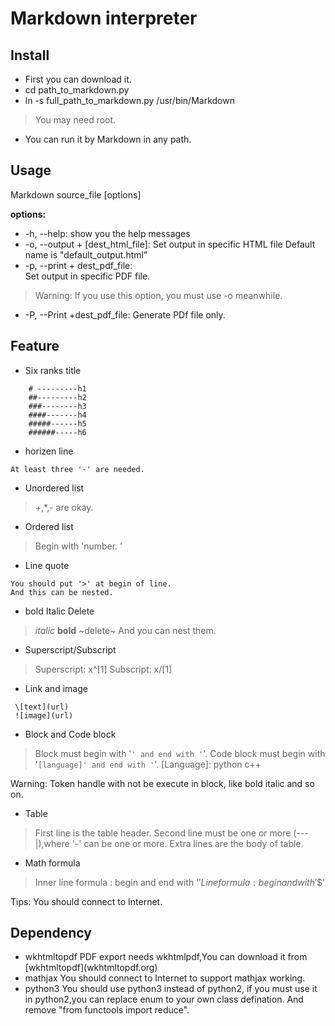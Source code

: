 # Markdown interpreter

## Install

+ First you can download it.
+ cd path_to_markdown.py 
+ ln -s full_path_to_markdown.py  /usr/bin/Markdown 
> You may need root. 

+ You can run it by Markdown in any path. 


## Usage
Markdown source_file [options]

**options:**
+ -h, --help: 
	show you the help messages
+ -o, --output + [dest_html_file]:
	Set output in specific HTML file
	Default name is "default_output.html"
+ -p, --print + dest_pdf_file:	
	Set output in specific PDF file.
> Warning: If you use this option, you must use -o meanwhile.

+ -P, --Print +dest_pdf_file:
	Generate PDf file only.

## Feature 
+ Six ranks title 
```
	# ---------h1
	##---------h2
	###--------h3
	####-------h4
	#####------h5
	######-----h6

```
+ horizen line 
```
At least three '-' are needed.
```
+ Unordered list
> +,*,- are okay.

+ Ordered list
> Begin with 'number. '

+ Line quote
```
You should put '>' at begin of line.
And this can be nested.
```
+ bold  Italic Delete 
> *italic*
> **bold**
> ~delete~
And you can nest them.

+ Superscript/Subscript
> Superscript: x^[1]
> Subscript:   x/[1]

+ Link and image
```
 \[text](url)
 ![image](url)
```

+ Block and Code block
> Block must begin with '```' and end with '```'.
> Code block must begin with '```[language]' and end with '```'.
[Language]: python c++ 

Warning: Token handle with not be execute in block, like bold italic and so on. 

+ Table 

> First line is the table header.
> Second line must be one or more (---|),where '-' can be one or more.
> Extra lines are the body of table.

+ Math formula 
> Inner line formula : begin and end with '$'
> Line formula: begin and with '$$'

Tips: You should connect to Internet. 

## Dependency
+ wkhtmltopdf
	PDF export needs wkhtmlpdf,You can download it from \[wkhtmltopdf](wkhtmltopdf.org)
+ mathjax
	You should connect to Internet to support mathjax working.
+ python3 
	You should use python3 instead of python2, if you must use it in python2,you can replace enum to your own class defination. And remove "from functools import reduce".


